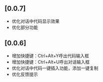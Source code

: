 ## [0.0.7]

- 优化对话中代码显示效果
- 优化部分功能

## [0.0.6]

- 增加快捷键：Ctrl+Alt+Y呼出代码输入框
- 增加快捷键：Ctrl+Alt+U呼出对话输入框
- 优化对话中代码一键插入功能，添加一键复制
- 优化反馈提示


